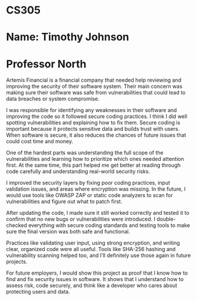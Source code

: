 # CS305
# Name: Timothy Johnson
# Professor North

Artemis Financial is a financial company that needed help reviewing and improving the security of their software system. Their main concern was making sure their software was safe from vulnerabilities that could lead to data breaches or system compromise.

I was responsible for identifying any weaknesses in their software and improving the code so it followed secure coding practices. I think I did well spotting vulnerabilities and explaining how to fix them. Secure coding is important because it protects sensitive data and builds trust with users. When software is secure, it also reduces the chances of future issues that could cost time and money.

One of the hardest parts was understanding the full scope of the vulnerabilities and learning how to prioritize which ones needed attention first. At the same time, this part helped me get better at reading through code carefully and understanding real-world security risks.

I improved the security layers by fixing poor coding practices, input validation issues, and areas where encryption was missing. In the future, I would use tools like OWASP ZAP or static code analyzers to scan for vulnerabilities and figure out what to patch first.

After updating the code, I made sure it still worked correctly and tested it to confirm that no new bugs or vulnerabilities were introduced. I double-checked everything with secure coding standards and testing tools to make sure the final version was both safe and functional.

Practices like validating user input, using strong encryption, and writing clear, organized code were all useful. Tools like SHA-256 hashing and vulnerability scanning helped too, and I’ll definitely use those again in future projects.

For future employers, I would show this project as proof that I know how to find and fix security issues in software. It shows that I understand how to assess risk, code securely, and think like a developer who cares about protecting users and data.
